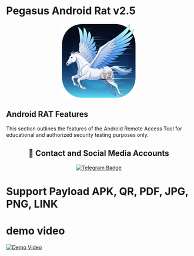 # Pegasus Android Rat v2.5

<p align="center">
  <img src="pegasus.jpg" alt="Pegasus Icon" width="200" height="200">
</p>

## Android RAT Features
This section outlines the features of the Android Remote Access Tool for educational and authorized security testing purposes only.

<h2 align="center">🔗 Contact and Social Media Accounts</h2>

<p align="center">
  <a href="https://telegram.me/+yuzqLZmqhcQzOWQ1">
    <img src="https://img.shields.io/badge/CONTACT-TELEGRAM-blue?style=for-the-badge&logo=telegram" alt="Telegram Badge"/>
  </a>

# Support Payload APK, QR, PDF, JPG, PNG, LINK

# demo video

[![Demo Video](https://img.youtube.com/vi/9Rd7IchB1m8/maxresdefault.jpg)](https://www.youtube.com/watch?v=9Rd7IchB1m8)
